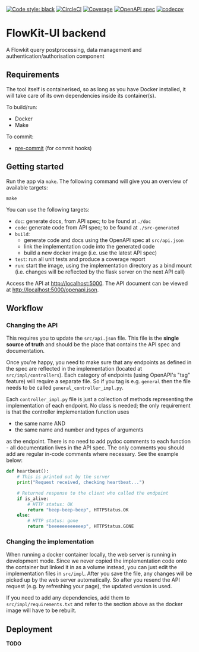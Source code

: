 [![Code style: black](https://img.shields.io/badge/code%20style-black-000000.svg)](https://github.com/psf/black)
[![CircleCI](https://circleci.com/gh/Flowminder/flowkit-ui-backend/tree/dev.svg?style=shield&circle-token=9b1c53e89a0d3d58f45417b02e606e16b0c20f68)](https://circleci.com/gh/Flowminder/flowkit-ui-backend/tree/dev)
[![Coverage](https://flowminder.github.io/flowkit-ui-backend/dev/coverage/coverage.svg)](https://flowminder.github.io/flowkit-ui-backend/dev/coverage)
[![OpenAPI spec](https://img.shields.io/badge/OpenAPI_spec-online-brightgreen)](https://flowminder.github.io/flowkit-ui-backend)
[![codecov](https://codecov.io/gh/Flowminder/flowkit-ui-backend/branch/dev/graph/badge.svg?token=9C65D1IEAF)](https://codecov.io/gh/Flowminder/flowkit-ui-backend)

# FlowKit-UI backend

A Flowkit query postprocessing, data management and authentication/authorisation component

## Requirements

The tool itself is containerised, so as long as you have Docker installed, it will take care of its own dependencies inside its container(s).

To build/run:

-   Docker
-   Make

To commit:

-   [pre-commit](https://pre-commit.com/) (for commit hooks)

## Getting started

Run the app via `make`. The following command will give you an overview of available targets:

```console
make
```

You can use the following targets:

-   `doc`: generate docs, from API spec; to be found at `./doc`
-   `code`: generate code from API spec; to be found at `./src-generated`
-   `build`:
    -   generate code and docs using the OpenAPI spec at `src/api.json`
    -   link the implementation code into the generated code
    -   build a new docker image (i.e. use the latest API spec)
-   `test`: run all unit tests and produce a coverage report
-   `run`: start the image, using the implementation directory as a bind mount (i.e. changes will be reflected by the flask server on the next API call)

Access the API at [http://localhost:5000](http://localhost:5000).
The API document can be viewed at [http://localhost:5000/openapi.json](http://localhost:5000/openapi.json).

## Workflow

### Changing the API

This requires you to update the `src/api.json` file.
This file is the **single source of truth** and should be the place that contains the API spec and documentation.

Once you're happy, you need to make sure that any endpoints as defined in the spec are reflected in the implementation (located at `src/impl/controllers`).
Each category of endpoints (using OpenAPI's "tag" feature) will require a separate file. So if you tag is e.g. `general` then the file needs to be called `general_controller_impl.py`.

Each `controller_impl.py` file is just a collection of methods representing the implementation of each endpoint.
No class is needed; the only requirement is that the controller implementation function uses

-   the same name AND
-   the same name and number and types of arguments

as the endpoint. There is no need to add pydoc comments to each function - all documentation lives in the API spec. The only comments you should add are regular in-code comments where necessary. See the example below:

```python
def heartbeat():
    # This is printed out by the server
    print("Request received, checking heartbeat...")

    # Returned response to the client who called the endpoint
    if is_alive:
        # HTTP status: OK
        return "beep-beep-beep", HTTPStatus.OK
    else:
        # HTTP status: gone
        return "beeeeeeeeeeeep", HTTPStatus.GONE
```

### Changing the implementation

When running a docker container locally, the web server is running in development mode.
Since we never copied the implementation code onto the container but linked it in as a volume instead, you can just edit the implementation files in `src/impl`. After you save the file, any changes will be picked up by the web server automatically. So after you resend the API request (e.g. by refreshing your page), the updated version is used.

If you need to add any dependencies, add them to `src/impl/requirements.txt` and refer to the section above as the docker image will have to be rebuilt.

## Deployment

**TODO**
